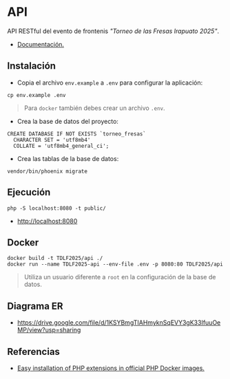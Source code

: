 # API

API RESTful del evento de frontenis *"Torneo de las Fresas Irapuato 2025"*.

* [Documentación.](https://astra-exe.github.io/TDLF2025/api/)

## Instalación

* Copia el archivo `env.example` a `.env` para configurar la aplicación:

```
cp env.example .env
```

> Para `docker` también debes crear un archivo `.env`.

* Crea la base de datos del proyecto:

```
CREATE DATABASE IF NOT EXISTS `torneo_fresas`
  CHARACTER SET = 'utf8mb4'
  COLLATE = 'utf8mb4_general_ci';
```

* Crea las tablas de la base de datos:

```
vendor/bin/phoenix migrate
```

## Ejecución

```
php -S localhost:8080 -t public/
```

* <http://localhost:8080>

## Docker

```
docker build -t TDLF2025/api ./
docker run --name TDLF2025-api --env-file .env -p 8080:80 TDLF2025/api
```

> Utiliza un usuario diferente a `root` en la configuración de la base de datos.

## Diagrama ER

* <https://drive.google.com/file/d/1KSYBmgTIAHmyknSqEVY3gK33IfuuOeMP/view?usp=sharing>

## Referencias

* [Easy installation of PHP extensions in official PHP Docker images.](https://github.com/mlocati/docker-php-extension-installer)

